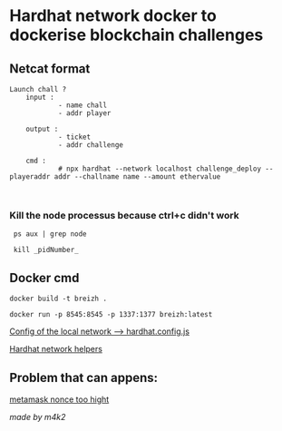 # Hardhat network docker to dockerise blockchain challenges

<!--## Launch by script

run this comment in your environement, with your public addr: 

```export user_addr=your_addr```

```bash start.sh``` -->

## Netcat format
```
Launch chall ?
    input : 
            - name chall
            - addr player
    
    output : 
            - ticket
            - addr challenge
    
    cmd : 
            # npx hardhat --network localhost challenge_deploy --playeraddr addr --challname name --amount ethervalue

    
```

### Kill the node processus because ctrl+c didn't work
``` ps aux | grep node```

``` kill _pidNumber_```

## Docker cmd
```docker build -t breizh .```

```docker run -p 8545:8545 -p 1337:1377 breizh:latest```

[Config of the local network --> hardhat.config.js ](https://hardhat.org/hardhat-network/docs/reference#config)

[Hardhat network helpers](https://hardhat.org/hardhat-network-helpers/docs/reference)

## Problem that can appens:

[metamask nonce too hight](https://medium.com/@thelasthash/solved-nonce-too-high-error-with-metamask-and-hardhat-adc66f092cd) 


_made by m4k2_

